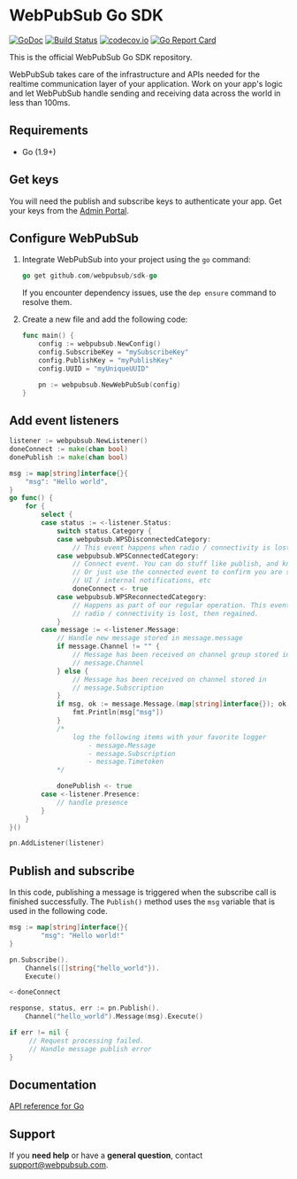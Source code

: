 # WebPubSub Go SDK

[![GoDoc](https://godoc.org/github.com/webpubsub/sdk-go?status.svg)](https://godoc.org/github.com/webpubsub/sdk-go)
[![Build Status](https://travis-ci.com/webpubsub/go.svg?branch=master)](https://travis-ci.com/webpubsub/go)
[![codecov.io](https://codecov.io/github/webpubsub/go/coverage.svg)](https://codecov.io/github/webpubsub/go)
[![Go Report Card](https://goreportcard.com/badge/github.com/webpubsub/sdk-go)](https://goreportcard.com/report/github.com/webpubsub/sdk-go)

This is the official WebPubSub Go SDK repository.

WebPubSub takes care of the infrastructure and APIs needed for the realtime communication layer of your application. Work on your app's logic and let WebPubSub handle sending and receiving data across the world in less than 100ms.

## Requirements

* Go (1.9+)

## Get keys

You will need the publish and subscribe keys to authenticate your app. Get your keys from the [Admin Portal](https://dashboard.webpubsub.com/).

## Configure WebPubSub

1. Integrate WebPubSub into your project using the `go` command:

    ```go
    go get github.com/webpubsub/sdk-go
    ```

    If you encounter dependency issues, use the `dep ensure` command to resolve them.

1. Create a new file and add the following code:

    ```go
    func main() {
        config := webpubsub.NewConfig()
        config.SubscribeKey = "mySubscribeKey"
        config.PublishKey = "myPublishKey"
        config.UUID = "myUniqueUUID"

        pn := webpubsub.NewWebPubSub(config)
    }
    ```

## Add event listeners

```go
listener := webpubsub.NewListener()
doneConnect := make(chan bool)
donePublish := make(chan bool)

msg := map[string]interface{}{
    "msg": "Hello world",
}
go func() {
    for {
        select {
        case status := <-listener.Status:
            switch status.Category {
            case webpubsub.WPSDisconnectedCategory:
                // This event happens when radio / connectivity is lost
            case webpubsub.WPSConnectedCategory:
                // Connect event. You can do stuff like publish, and know you'll get it.
                // Or just use the connected event to confirm you are subscribed for
                // UI / internal notifications, etc
                doneConnect <- true
            case webpubsub.WPSReconnectedCategory:
                // Happens as part of our regular operation. This event happens when
                // radio / connectivity is lost, then regained.
            }
        case message := <-listener.Message:
            // Handle new message stored in message.message
            if message.Channel != "" {
                // Message has been received on channel group stored in
                // message.Channel
            } else {
                // Message has been received on channel stored in
                // message.Subscription
            }
            if msg, ok := message.Message.(map[string]interface{}); ok {
                fmt.Println(msg["msg"])
            }
            /*
                log the following items with your favorite logger
                    - message.Message
                    - message.Subscription
                    - message.Timetoken
            */

            donePublish <- true
        case <-listener.Presence:
            // handle presence
        }
    }
}()

pn.AddListener(listener)
```

## Publish and subscribe

In this code, publishing a message is triggered when the subscribe call is finished successfully. The `Publish()` method uses the `msg` variable that is used in the following code.

```go
msg := map[string]interface{}{
        "msg": "Hello world!"
}

pn.Subscribe().
    Channels([]string{"hello_world"}).
    Execute()

<-doneConnect

response, status, err := pn.Publish().
    Channel("hello_world").Message(msg).Execute()

if err != nil {
     // Request processing failed.
     // Handle message publish error
}
```

## Documentation

[API reference for Go](https://www.webpubsub.com/docs/go/webpubsub-go-sdk-v4)

## Support

If you **need help** or have a **general question**, contact <support@webpubsub.com>.
